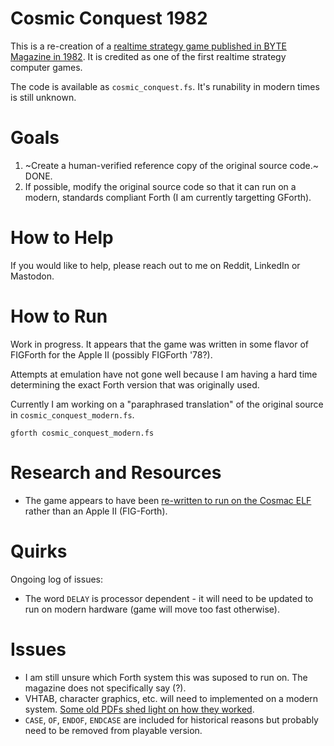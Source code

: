 # Cosmic Conquest 1982

This is a re-creation of a [realtime strategy game published in BYTE Magazine in 1982](https://archive.org/details/byte-magazine-1982-12/page/n131/mode/1up?q=cosmic+conquest). It is credited as one of the first realtime strategy computer games.

The code is available as `cosmic_conquest.fs`. It's runability in modern times is still unknown.

# Goals

1. ~Create a human-verified reference copy of the original source code.~ DONE.
2. If possible, modify the original source code so that it can run on a modern, standards compliant Forth (I am currently targetting GForth).

# How to Help

If you would like to help, please reach out to me on Reddit, LinkedIn or Mastodon.

# How to Run

Work in progress. It appears that the game was written in some flavor of FIGForth for the Apple II (possibly FIGForth '78?).

Attempts at emulation have not gone well because I am having a hard time determining the exact Forth version that was originally used.

Currently I am working on a "paraphrased translation" of the original source in `cosmic_conquest_modern.fs`.

```
gforth cosmic_conquest_modern.fs
```

# Research and Resources

 * The game appears to have been [re-written to run on the Cosmac ELF](http://cosmacelf.com/publications/newsletters/ipso-facto/ipso-facto-42.pdf) rather than an Apple II (FIG-Forth).

# Quirks

Ongoing log of issues:

 * The word `DELAY` is processor dependent - it will need to be updated to run on modern hardware (game will move too fast otherwise).

# Issues

 * I am still unsure which Forth system this was suposed to run on. The magazine does not specifically say (?).
 * VHTAB, character graphics, etc. will need to implemented on a modern system. [Some old PDFs shed light on how they worked](http://www.cosmacelf.com/publications/newsletters/ipso-facto/ipso-facto-37.pdf).
 * `CASE`, `OF`, `ENDOF`, `ENDCASE` are included for historical reasons but probably need to be removed from playable version.
